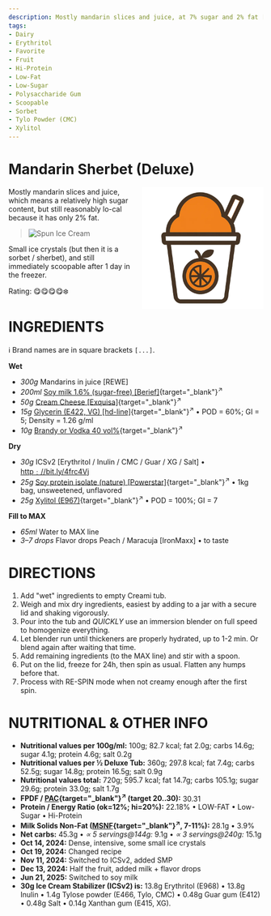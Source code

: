 ```yaml
---
description: Mostly mandarin slices and juice, at 7% sugar and 2% fat [24oz]
tags:
- Dairy
- Erythritol
- Favorite
- Fruit
- Hi-Protein
- Low-Fat
- Low-Sugar
- Polysaccharide Gum
- Scoopable
- Sorbet
- Tylo Powder (CMC)
- Xylitol
---
```

# Mandarin Sherbet (Deluxe)
<img style="float: right; margin-left: 1.5em;" width=240 alt="Logo" src="https://raw.githubusercontent.com/jhermann/ice-creamery/refs/heads/main/assets/orange-ice-cream-logo.png" />

Mostly mandarin slices and juice, which means a relatively high sugar content, but still reasonably lo-cal because it has only 2% fat.

> <img width=360 alt="Spun Ice Cream" src="Mandarin-Sherbet_2024-11-16.jpg" class="zoomable" />

Small ice crystals (but then it is a sorbet / sherbet), and still immediately scoopable after 1 day in the freezer.

Rating: 😋😋😋😋❄️

# INGREDIENTS

ℹ️ Brand names are in square brackets `[...]`.

**Wet**

  - _300g_ Mandarins in juice [REWE]
  - _200ml_ [Soy milk 1.6% (sugar-free) \[Berief\]](/ice-creamery/info/ingredients/#soy-milk){target="_blank"}<sup>↗</sup>
  - _50g_ [Cream Cheese \[Exquisa\]](/ice-creamery/info/ingredients/#cream-cheese){target="_blank"}<sup>↗</sup>
  - _15g_ [Glycerin (E422, VG) \[hd-line\]](/ice-creamery/info/ingredients/#vegetable-glycerin-glycerol-vg-e422){target="_blank"}<sup>↗</sup> • POD = 60%; GI = 5; Density = 1.26 g/ml
  - _10g_ [Brandy or Vodka 40 vol%](/ice-creamery/info/ingredients/#alcohol-ethanol){target="_blank"}<sup>↗</sup>

**Dry**

  - _30g_ ICSv2 [Erythritol / Inulin / CMC / Guar / XG / Salt] • [http﹕//bit.ly/4frc4Vj](https://jhermann.github.io/ice-creamery/I/Ice%20Cream%20Stabilizer%20(ICS)/)
  - _25g_ [Soy protein isolate (nature) \[Powerstar\]](/ice-creamery/info/ingredients/#soy-protein-isolate){target="_blank"}<sup>↗</sup> • 1kg bag, unsweetened, unflavored
  - _25g_ [Xylitol (E967)](/ice-creamery/info/ingredients/#xylitol-e967){target="_blank"}<sup>↗</sup> • POD = 100%; GI = 7

**Fill to MAX**

  - _65ml_ Water to MAX line
  - _3–7 drops_ Flavor drops Peach / Maracuja [IronMaxx] • to taste

# DIRECTIONS

 1. Add "wet" ingredients to empty Creami tub.
 1. Weigh and mix dry ingredients, easiest by adding to a jar with a secure lid and shaking vigorously.
 1. Pour into the tub and *QUICKLY* use an immersion blender on full speed to homogenize everything.
 1. Let blender run until thickeners are properly hydrated, up to 1-2 min. Or blend again after waiting that time.
 1. Add remaining ingredients (to the MAX line) and stir with a spoon.
 1. Put on the lid, freeze for 24h, then spin as usual. Flatten any humps before that.
 1. Process with RE-SPIN mode when not creamy enough after the first spin.

# NUTRITIONAL & OTHER INFO
- **Nutritional values per 100g/ml:** 100g; 82.7 kcal; fat 2.0g; carbs 14.6g; sugar 4.1g; protein 4.6g; salt 0.2g
- **Nutritional values per ½ Deluxe Tub:** 360g; 297.8 kcal; fat 7.4g; carbs 52.5g; sugar 14.8g; protein 16.5g; salt 0.9g
- **Nutritional values total:** 720g; 595.7 kcal; fat 14.7g; carbs 105.1g; sugar 29.6g; protein 33.0g; salt 1.7g
- **FPDF / [PAC](/ice-creamery/info/glossary/#potere-anti-congelante-pac){target="_blank"}<sup>↗</sup> (target 20..30):** 30.31
- **Protein / Energy Ratio (ok=12%; hi=20%):** 22.18% • LOW-FAT • Low-Sugar • Hi-Protein
- **Milk Solids Non-Fat ([MSNF](/ice-creamery/info/glossary/#milk-solids-not-fat-msnf){target="_blank"}<sup>↗</sup>, 7-11%):** 28.1g • 3.9%
- **Net carbs:** 45.3g • *∝ 5 servings@144g:* 9.1g • *∝ 3 servings@240g:* 15.1g
- **Oct 14, 2024:** Dense, intensive, some small ice crystals
- **Oct 19, 2024:** Changed recipe
- **Nov 11, 2024:** Switched to ICSv2, added SMP
- **Dec 13, 2024:** Half the fruit, added milk + flavor drops
- **Jun 21, 2025:** Switched to soy milk
- **30g Ice Cream Stabilizer (ICSv2) is:** 13.8g Erythritol (E968) • 13.8g Inulin • 1.4g Tylose powder (E466, Tylo, CMC) • 0.48g Guar gum (E412) • 0.48g Salt • 0.14g Xanthan gum (E415, XG).
